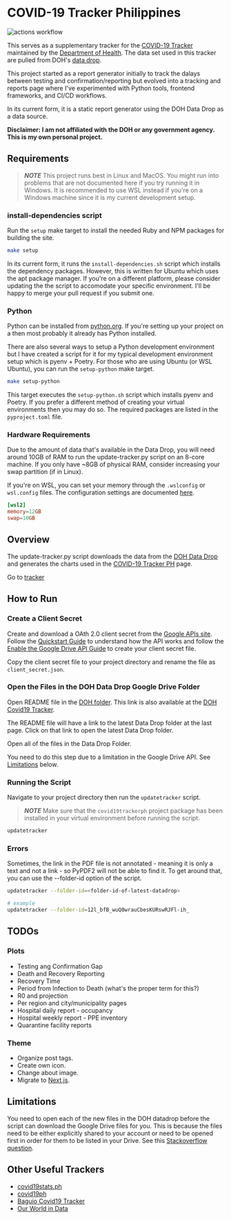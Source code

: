 # COVID-19 Tracker Philippines

![actions workflow](https://github.com/donfiguerres/COVID-19-Tracker-PH/actions/workflows/ci.yml/badge.svg)

This serves as a supplementary tracker for the
[COVID-19 Tracker](https://www.doh.gov.ph/covid19tracker) maintained by the
[Department of Health](https://www.doh.gov.ph/). The data set used in this
tracker are pulled from DOH's
[data drop](https://drive.google.com/drive/folders/1ZPPcVU4M7T-dtRyUceb0pMAd8ickYf8o).

This project started as a report generator initially to track the dalays between
testing and confirmation/reporting but evolved into a tracking and reports page
where I've experimented with Python tools, frontend frameworks, and CI/CD
workflows.

In its current form, it is a static report generator using the DOH Data Drop as
a data source.

**Disclaimer: I am not affiliated with the DOH or any government agency. This is
my own personal project.**

## Requirements

> _**NOTE**_ This project runs best in Linux and MacOS. You might run into
problems that are not documented here if you try running it in Windows. It is
recommended to use WSL instead if you're on a Windows machine since it is my
current development setup.

### install-dependencies script

Run the `setup` make target to install the needed Ruby and NPM packages for
building the site.

```bash
make setup
```

In its current form, it runs the `install-dependencies.sh` script which installs
the dependency packages. However, this is written for Ubuntu which uses the apt
package manager. If you're on a different platform, please consider updating the
the script to accomodate your specific environment. I'll be happy to merge your
pull request if you submit one.

### Python

Python can be installed from [python.org](https://www.python.org/). If you're
setting up your project on a then most probably it already has Python installed.

There are also several ways to setup a Python development environment but I have
created a script for it for my typical development environment setup which is
pyenv + Poetry. For those who are using Ubuntu (or WSL Ubuntu), you can run the
`setup-python` make target.

```bash
make setup-python
```

This target executes the `setup-python.sh` script which installs pyenv and
Poetry. If you prefer a different method of creating your virtual environments
then you may do so. The required packages are listed in the `pyproject.toml`
file.

### Hardware Requirements

Due to the amount of data that's available in the Data Drop, you will need
around 10GB of RAM to run the update-tracker.py script on an 8-core machine.
If you only have ~8GB of physical RAM, consider increasing your swap partition
(if in Linux).

If you're on WSL, you can set your memory through the `.wslconfig` or
`wsl.config` files. The configuration settings are documented
[here](https://docs.microsoft.com/en-us/windows/wsl/wsl-config).

```conf
[wsl2]
memory=12GB
swap=10GB
```

## Overview

The update-tracker.py script downloads the data from the
[DOH Data Drop](https://drive.google.com/drive/folders/1ZPPcVU4M7T-dtRyUceb0pMAd8ickYf8o)
and generates the charts used in the
[COVID-19 Tracker PH](https://donfiguerres.github.io/COVID-19-Tracker-PH/tracker)
page.

Go to [tracker](https://donfiguerres.github.io/COVID-19-Tracker-PH/tracker)

## How to Run

### Create a Client Secret

Create and download a OAth 2.0 client secret from the
[Google APIs site](https://console.developers.google.com/).
Follow the
[Quickstart Guide](https://developers.google.com/drive/api/v3/quickstart/python)
to understand how the API works and follow the
[Enable the Google Drive API Guide](https://developers.google.com/drive/api/v3/enable-drive-api)
to create your client secret file.

Copy the client secret file to your project directory and rename the file as
`client_secret.json`.

### Open the Files in the DOH Data Drop Google Drive Folder

Open README file in the [DOH folder](https://drive.google.com/drive/folders/1ZPPcVU4M7T-dtRyUceb0pMAd8ickYf8o).
This link is also available at the
[DOH Covid19 Tracker](https://ncovtracker.doh.gov.ph/).

The README file will have a link to the latest Data Drop folder at the last
page. Click on that link to open the latest Data Drop folder.

Open all of the files in the Data Drop Folder.

You need to do this step due to a limitation in the Google Drive API. See
[Limitations](#limitations) below.

### Running the Script

Navigate to your project directory then run the `updatetracker` script.

> _**NOTE**_ Make sure that the `covid19trackerph` project package has been
installed in your virtual environment before running the script.

```bash
updatetracker
```

### Errors

Sometimes, the link in the PDF file is not annotated - meaning it is only a text
and not a link - so PyPDF2 will not be able to find it. To get around that, you
can use the --folder-id option of the script.

```bash
updatetracker --folder-id=<folder-id-of-latest-datadrop>

# example
updatetracker --folder-id=12l_bfB_wuQ8wrauCbesKURswRJFl-ih_
```

## TODOs

### Plots

* Testing ang Confirmation Gap
* Death and Recovery Reporting
* Recovery Time
* Period from Infection to Death (what's the proper term for this?)
* R0 and projection
* Per region and city/municipality pages
* Hospital daily report - occupancy
* Hospital weekly report - PPE inventory
* Quarantine facility reports

### Theme

* Organize post tags.
* Create own icon.
* Change about image.
* Migrate to [Next.js](https://nextjs.org/).

## Limitations

You need to open each of the new files in the DOH datadrop before the script can
download the Google Drive files for you. This is because the files need to be
either explicitly shared to your account or need to be opened first in order
for them to be listed in your Drive. See this
[Stackoverflow question](https://stackoverflow.com/questions/62414423/google-drive-api-list-files-in-a-shared-folder-that-are-i-have-not-accessed-ye).

## Other Useful Trackers

* [covid19stats.ph](https://covid19stats.ph/)
* [covid19ph](https://covid19ph.com/)
* [Baguio Covid19 Tracker](http://endcov19.baguio.gov.ph/)
* [Our World in Data](https://ourworldindata.org/coronavirus-data-explorer)

